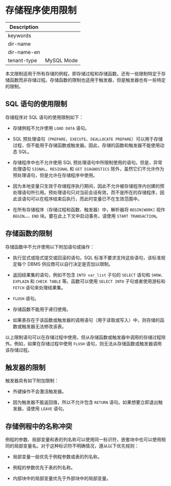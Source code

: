 # 存储程序使用限制 

| Description   |                 |
|---------------|-----------------|
| keywords      |                 |
| dir-name      |                 |
| dir-name-en   |                 |
| tenant-type   | MySQL Mode      |


本文限制适用于所有存储的例程，即存储过程和存储函数。还有一些限制特定于存储函数而非存储过程。存储函数的限制也适用于触发器，但是触发器也有一些特定的限制。

## SQL 语句的使用限制 

存储程序对 SQL 语句的使用限制如下：

* 存储例程不允许使用 `LOAD DATA` 语句。

* SQL 预处理语句（`PREPARE`、`EXECUTE`、`DEALLOCATE PREPARE`）可以用于存储过程，但不能用于存储函数或触发器。因此，存储的函数和触发器不能使用动态 SQL。

* 存储程序中也不允许使用 SQL 预处理语句中所限制使用的语句。但是，异常处理语句 `SIGNAL`、`RESIGNAL` 和 `GET DIAGNOSTICS` 除外，虽然它们不允许作为预处理语句，但是允许在存储程序中使用。

* 因为本地变量只生效于存储程序执行期间，因此不允许被存储程序内创建的预处理语句所引用。预处理语句只对当前会话有效，而不是所在的存储程序，因此该语句可以在程序结束后执行，而此时变量已不在生效范围中。

* 在所有存储程序（存储过程和函数、触发器）中，解析器将 `BEGIN[WORK]` 视作 `BEGIN。。。END` 块。要在此上下文中启动事务，请使用 `START TRANSACTION`。


## 存储函数的限制 

存储函数中不允许使用以下附加语句或操作：

* 执行显式或隐式提交或回滚的语句。SQL 标准不要求支持这些语句，该标准规定每个 DBMS 供应商可以自行决定是否加以限制。 

* 返回结果集的语句，例如不包含 `INTO var_list` 子句的 `SELECT` 语句和 `SHOW`、`EXPLAIN` 和 `CHECK TABLE` 等。函数可以使用 `SELECT INTO` 子句或者使用游标和 `FETCH` 语句来处理结果集。

* `FLUSH` 语句。

* 存储函数不能用于递归使用。

* 如果表存在于该函数或触发器的调用语句（用于读取或写入）中，则存储的函数或触发器无法修改该表。

以上限制语句可以在存储过程中使用，但从存储函数或触发器中调用的存储过程除外。例如，如果在存储过程中使用 `FLUSH` 语句，则无法从存储函数或触发器调用该存储过程。

## 触发器的限制 

触发器具有如下附加限制：

* 外键操作不会激活触发器。

* 因为触发器不能返回值，所以不允许包含 `RETURN` 语句。如果想要立即退出触发器，请使用 `LEAVE` 语句。


## 存储例程中的名称冲突 

例程的参数、局部变量和表的列名称可以使用同一标识符，嵌套块中也可以使用相同的局部变量名。对于这种标识符不明确情况，遵从以下优先规则：

* 局部变量一般优先于例程参数或表的列名称。

* 例程的参数优先于表的列名称。 

* 内部块中的局部变量优先于外部块中的局部变量。
